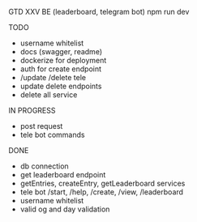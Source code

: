 GTD XXV BE (leaderboard, telegram bot)
npm run dev

TODO

- username whitelist
- docs (swagger, readme)
- dockerize for deployment
- auth for create endpoint
- /update /delete tele
- update delete endpoints
- delete all service

IN PROGRESS

- post request
- tele bot commands

DONE

- db connection
- get leaderboard endpoint
- getEntries, createEntry, getLeaderboard services
- tele bot /start, /help, /create, /view, /leaderboard
- username whitelist
- valid og and day validation
